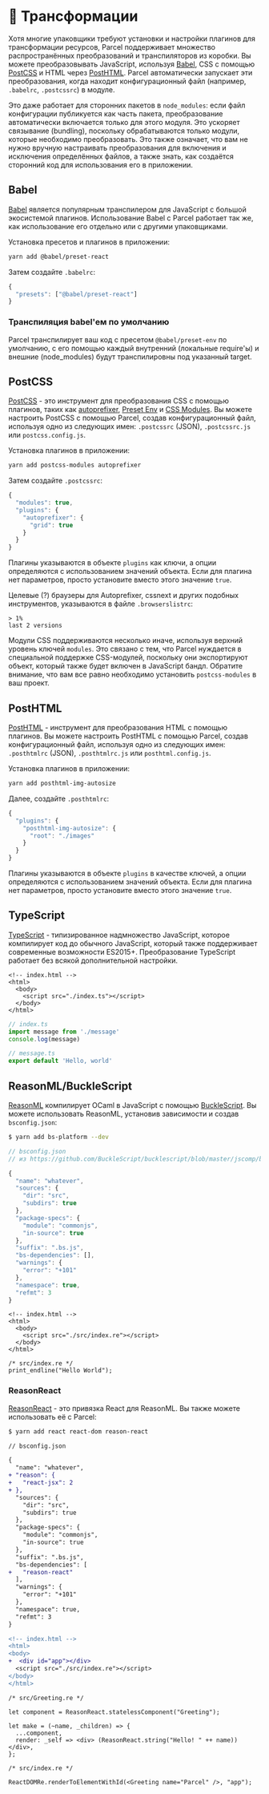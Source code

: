 # 🐠 Трансформации

Хотя многие упаковщики требуют установки и настройки плагинов для трансформации ресурсов, Parcel поддерживает множество распространённых преобразований и транспиляторов из коробки. Вы можете преобразовывать JavaScript, используя [Babel](https://babeljs.io), CSS с помощью [PostCSS](http://postcss.org) и HTML через [PostHTML](https://github.com/posthtml/posthtml). Parcel автоматически запускает эти преобразования, когда находит конфигурационный файл \(например, `.babelrc`, `.postcssrc`\) в модуле.

Это даже работает для сторонних пакетов в `node_modules`: если файл конфигурации публикуется как часть пакета, преобразование автоматически включается только для этого модуля. Это ускоряет связывание \(bundling\), поскольку обрабатываются только модули, которые необходимо преобразовать. Это также означает, что вам не нужно вручную настраивать преобразования для включения и исключения определённых файлов, а также знать, как создаётся сторонний код для использования его в приложении.

## Babel

[Babel](https://babeljs.io) является популярным транспилером для JavaScript с большой экосистемой плагинов. Использование Babel с Parcel работает так же, как использование его отдельно или с другими упаковщиками.

Установка пресетов и плагинов в приложении:

```bash
yarn add @babel/preset-react
```

Затем создайте `.babelrc`:

```javascript
{
  "presets": ["@babel/preset-react"]
}
```

### Транспиляция babel'ем по умолчанию

Parcel транспилирует ваш код с пресетом `@babel/preset-env` по умолчанию, с его помощью каждый внутренний \(локальные require'ы\) и внешние \(node\_modules\) будут транспилировны под указанный target.

## PostCSS

[PostCSS](http://postcss.org) - это инструмент для преобразования CSS с помощью плагинов, таких как [autoprefixer](https://github.com/postcss/autoprefixer), [Preset Env](https://github.com/csstools/postcss-preset-env) и [CSS Modules](https://github.com/css-modules/css-modules). Вы можете настроить PostCSS с помощью Parcel, создав конфигурационный файл, используя одно из следующих имен: `.postcssrc` \(JSON\), `.postcssrc.js` или `postcss.config.js`.

Установка плагинов в приложении:

```bash
yarn add postcss-modules autoprefixer
```

Затем создайте `.postcssrc`:

```javascript
{
  "modules": true,
  "plugins": {
    "autoprefixer": {
      "grid": true
    }
  }
}
```

Плагины указываются в объекте `plugins` как ключи, а опции определяются с использованием значений объекта. Если для плагина нет параметров, просто установите вместо этого значение `true`.

Целевые \(?\) браузеры для Autoprefixer, cssnext и других подобных инструментов, указываются в файле `.browserslistrc`:

```text
> 1%
last 2 versions
```

Модули CSS поддерживаются несколько иначе, используя верхний уровень ключей `modules`. Это связано с тем, что Parcel нуждается в специальной поддержке CSS-модулей, поскольку они экспортируют объект, который также будет включен в JavaScript бандл. Обратите внимание, что вам все равно необходимо установить `postcss-modules` в ваш проект.

## PostHTML

[PostHTML](https://github.com/posthtml/posthtml) - инструмент для преобразования HTML с помощью плагинов. Вы можете настроить PostHTML с помощью Parcel, создав конфигурационный файл, используя одно из следующих имен: `.posthtmlrc` \(JSON\), `.posthtmlrc.js` или `posthtml.config.js`.

Установка плагинов в приложении:

```bash
yarn add posthtml-img-autosize
```

Далее, создайте `.posthtmlrc`:

```javascript
{
  "plugins": {
    "posthtml-img-autosize": {
      "root": "./images"
    }
  }
}
```

Плагины указываются в объекте `plugins` в качестве ключей, а опции определяются с использованием значений объекта. Если для плагина нет параметров, просто установите вместо этого значение `true`.

## TypeScript

[TypeScript](https://www.typescriptlang.org/) - типизированное надмножество JavaScript, которое компилирует код до обычного JavaScript, который также поддерживает современные возможности ES2015+. Преобразование TypeScript работает без всякой дополнительной настройки.

```markup
<!-- index.html -->
<html>
  <body>
    <script src="./index.ts"></script>
  </body>
</html>
```

```typescript
// index.ts
import message from './message'
console.log(message)
```

```typescript
// message.ts
export default 'Hello, world'
```

## ReasonML/BuckleScript

[ReasonML](https://reasonml.github.io/) компилирует OCaml в JavaScript с помощью [BuckleScript](https://bucklescript.github.io). Вы можете использовать ReasonML, установив зависимости и создав `bsconfig.json`:

```bash
$ yarn add bs-platform --dev
```

```javascript
// bsconfig.json
// из https://github.com/BuckleScript/bucklescript/blob/master/jscomp/bsb/templates/basic-reason/bsconfig.json

{
  "name": "whatever",
  "sources": {
    "dir": "src",
    "subdirs": true
  },
  "package-specs": {
    "module": "commonjs",
    "in-source": true
  },
  "suffix": ".bs.js",
  "bs-dependencies": [],
  "warnings": {
    "error": "+101"
  },
  "namespace": true,
  "refmt": 3
}
```

```markup
<!-- index.html -->
<html>
  <body>
    <script src="./src/index.re"></script>
  </body>
</html>
```

```text
/* src/index.re */
print_endline("Hello World");
```

### ReasonReact

[ReasonReact](https://reasonml.github.io/reason-react/) - это привязка React для ReasonML. Вы также можете использовать её с Parcel:

```bash
$ yarn add react react-dom reason-react
```

```diff
// bsconfig.json

{
  "name": "whatever",
+ "reason": {
+   "react-jsx": 2
+ },
  "sources": {
    "dir": "src",
    "subdirs": true
  },
  "package-specs": {
    "module": "commonjs",
    "in-source": true
  },
  "suffix": ".bs.js",
  "bs-dependencies": [
+   "reason-react"
  ],
  "warnings": {
    "error": "+101"
  },
  "namespace": true,
  "refmt": 3
}
```

```diff
<!-- index.html -->
<html>
<body>
+  <div id="app"></div>
  <script src="./src/index.re"></script>
</body>
</html>
```

```text
/* src/Greeting.re */

let component = ReasonReact.statelessComponent("Greeting");

let make = (~name, _children) => {
  ...component,
  render: _self => <div> (ReasonReact.string("Hello! " ++ name)) </div>,
};
```

```text
/* src/index.re */

ReactDOMRe.renderToElementWithId(<Greeting name="Parcel" />, "app");
```

